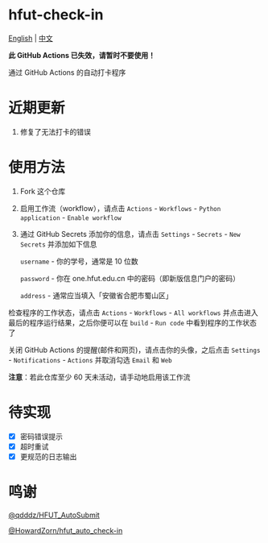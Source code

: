 # hfut-check-in

[English](README.md) | [中文](README_zh.md)

**此 GitHub Actions 已失效，请暂时不要使用！**

通过 GitHub Actions 的自动打卡程序

# 近期更新

1. 修复了无法打卡的错误

# 使用方法

1. Fork 这个仓库

2. 启用工作流（workflow），请点击 `Actions` - `Workflows` - `Python application` - `Enable workflow`

3. 通过 GitHub Secrets 添加你的信息，请点击 `Settings` - `Secrets` - `New Secrets` 并添加如下信息

   `username` - 你的学号，通常是 10 位数

   `password` - 你在 one.hfut.edu.cn 中的密码（即新版信息门户的密码）

   `address` - 通常应当填入「安徽省合肥市蜀山区」

检查程序的工作状态，请点击 `Actions` - `Workflows` - `All workflows` 并点击进入最后的程序运行结果，之后你便可以在 `build` - `Run code` 中看到程序的工作状态了

关闭 GitHub Actions 的提醒(邮件和网页)，请点击你的头像，之后点击 `Settings` - `Notifications` - `Actions` 并取消勾选 `Email` 和 `Web`

**注意**：若此仓库至少 60 天未活动，请手动地启用该工作流

# 待实现

- [X] 密码错误提示
- [X] 超时重试
- [X] 更规范的日志输出

# 鸣谢

[@qdddz/HFUT_AutoSubmit](https://github.com/qdddz/HFUT_AutoSubmit)

[@HowardZorn/hfut_auto_check-in](https://github.com/HowardZorn/hfut_auto_check-in)
